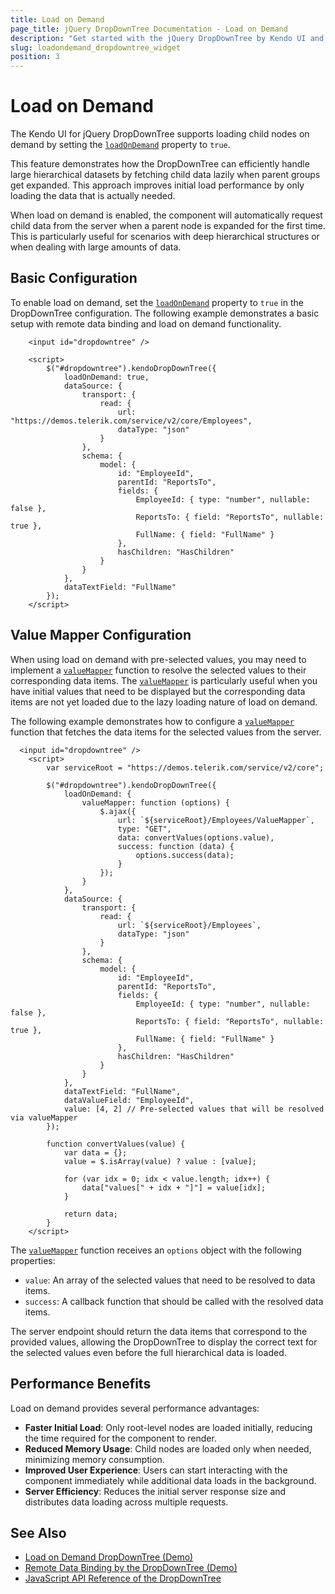 ```yaml
---
title: Load on Demand
page_title: jQuery DropDownTree Documentation - Load on Demand
description: "Get started with the jQuery DropDownTree by Kendo UI and learn how to enable load on demand for improved performance with large hierarchical datasets."
slug: loadondemand_dropdowntree_widget
position: 3
---
```


# Load on Demand

The Kendo UI for jQuery DropDownTree supports loading child nodes on demand by setting the [`loadOnDemand`](/api/javascript/ui/dropdowntree/configuration/loadondemand) property to `true`.

This feature demonstrates how the DropDownTree can efficiently handle large hierarchical datasets by fetching child data lazily when parent groups get expanded. This approach improves initial load performance by only loading the data that is actually needed.

When load on demand is enabled, the component will automatically request child data from the server when a parent node is expanded for the first time. This is particularly useful for scenarios with deep hierarchical structures or when dealing with large amounts of data.

## Basic Configuration

To enable load on demand, set the [`loadOnDemand`](/api/javascript/ui/dropdowntree/configuration/loadondemand) property to `true` in the DropDownTree configuration. The following example demonstrates a basic setup with remote data binding and load on demand functionality.

```dojo
    <input id="dropdowntree" />
    
    <script>
        $("#dropdowntree").kendoDropDownTree({
            loadOnDemand: true,
            dataSource: {
                transport: {
                    read: {
                        url: "https://demos.telerik.com/service/v2/core/Employees",
                        dataType: "json"
                    }
                },
                schema: {
                    model: {
                        id: "EmployeeId",
                        parentId: "ReportsTo",
                        fields: {
                            EmployeeId: { type: "number", nullable: false },
                            ReportsTo: { field: "ReportsTo", nullable: true },
                            FullName: { field: "FullName" }
                        },
                        hasChildren: "HasChildren"
                    }
                }
            },
            dataTextField: "FullName"
        });
    </script>
```

## Value Mapper Configuration

When using load on demand with pre-selected values, you may need to implement a [`valueMapper`](/api/javascript/ui/dropdowntree/configuration/loadondemand.valuemapper) function to resolve the selected values to their corresponding data items. The [`valueMapper`](/api/javascript/ui/dropdowntree/configuration/loadondemand.valuemapper) is particularly useful when you have initial values that need to be displayed but the corresponding data items are not yet loaded due to the lazy loading nature of load on demand.

The following example demonstrates how to configure a [`valueMapper`](/api/javascript/ui/dropdowntree/configuration/loadondemand.valuemapper) function that fetches the data items for the selected values from the server.

```dojo
  <input id="dropdowntree" />   
    <script>
        var serviceRoot = "https://demos.telerik.com/service/v2/core";

        $("#dropdowntree").kendoDropDownTree({
            loadOnDemand: {
                valueMapper: function (options) {
                    $.ajax({
                        url: `${serviceRoot}/Employees/ValueMapper`,
                        type: "GET",
                        data: convertValues(options.value),
                        success: function (data) {
                            options.success(data);
                        }
                    });
                }
            },
            dataSource: {
                transport: {
                    read: {
                        url: `${serviceRoot}/Employees`,
                        dataType: "json"
                    }
                },
                schema: {
                    model: {
                        id: "EmployeeId",
                        parentId: "ReportsTo",
                        fields: {
                            EmployeeId: { type: "number", nullable: false },
                            ReportsTo: { field: "ReportsTo", nullable: true },
                            FullName: { field: "FullName" }
                        },
                        hasChildren: "HasChildren"
                    }
                }
            },
            dataTextField: "FullName",
            dataValueField: "EmployeeId",
            value: [4, 2] // Pre-selected values that will be resolved via valueMapper
        });

        function convertValues(value) {
            var data = {};
            value = $.isArray(value) ? value : [value];
            
            for (var idx = 0; idx < value.length; idx++) {
                data["values[" + idx + "]"] = value[idx];
            }
            
            return data;
        }
    </script>
```

The [`valueMapper`](/api/javascript/ui/dropdowntree/configuration/loadondemand.valuemapper) function receives an `options` object with the following properties:

* `value`: An array of the selected values that need to be resolved to data items.
* `success`: A callback function that should be called with the resolved data items.

The server endpoint should return the data items that correspond to the provided values, allowing the DropDownTree to display the correct text for the selected values even before the full hierarchical data is loaded.

## Performance Benefits

Load on demand provides several performance advantages:

* **Faster Initial Load**: Only root-level nodes are loaded initially, reducing the time required for the component to render.
* **Reduced Memory Usage**: Child nodes are loaded only when needed, minimizing memory consumption.
* **Improved User Experience**: Users can start interacting with the component immediately while additional data loads in the background.
* **Server Efficiency**: Reduces the initial server response size and distributes data loading across multiple requests.

## See Also

* [Load on Demand DropDownTree (Demo)](https://demos.telerik.com/kendo-ui/dropdowntree/load-on-demand)
* [Remote Data Binding by the DropDownTree (Demo)](https://demos.telerik.com/kendo-ui/dropdowntree/remote-data-binding)
* [JavaScript API Reference of the DropDownTree](/api/javascript/ui/dropdowntree)
